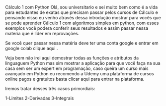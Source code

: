 Cálculo 1 com Python
Olá, sou universitario e sei muito bem como é a vida para estudantes de exatas que precisam passar pelos cursos de Cálculo e pensando nisso eu venho através dessa introdução mostrar para vocês que se pode aprender Cálculo 1 com algoritmos simples em python, com esses exemplos você podera conferir seus resultados e assim passar nessa materia que é líder em reprovações.

Se você quer passar nessa matéria deve ter uma conta google e entrar em google colab clique aqui .

Veja bem não irei aqui demostrar todas as funções e atributos da linguaguem Python mas sim mostrar a aplicação para que você faça na sua casa sem ser um expert em programação, caso queira um curso mais avançado em Python eu recomendo a Udemy uma plataforma de cursos online pagos e gratuitos basta clicar aqui para entrar na plataforma.

Iremos tratar desses três casos primordiais:

1-Limites
2-Derivadas
3-Integrais
